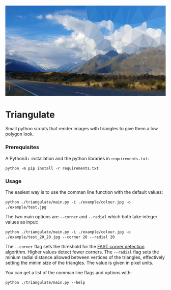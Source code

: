![](./example/colour_split.jpg)
# Triangulate
Small python scripts that render images with triangles to give them a low polygon look.

### Prerequisites
A Python3+ installation and the python libraries in `requirements.txt`:
```
python -m pip install -r requirements.txt
```

### Usage
The easiest way is to use the comman line function with the default values:
```
python ./triangulate/main.py -i ./example/colour.jpg -o ./example/test.jpg
```

The two main options are `--corner` and `--radial` which both take integer values as input:
```
python ./triangulate/main.py -i ./example/colour.jpg -o ./example/test_20_20.jpg --corner 20 --radial 20
```

The `--corner` flag sets the threshold for the [FAST corner detection](https://vovkos.github.io/doxyrest-showcase/opencv/sphinx_rtd_theme/page_tutorial_py_fast.html) algorithm. Higher values detect fewer corners.
The `--radial` flag sets the minium radial distance allowed between vertices of the triangles, effectively setting the minim size of the triangles. The value is given in pixel units.

You can get a list of the comman line flags and options with:
```
python ./triangulate/main.py --help
```
